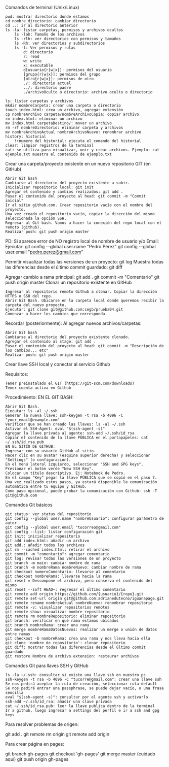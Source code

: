 Comandos de terminal (Unix/Linux)

    pwd: mostrar directorio donde estamos
    cd nombre_directorio: cambiar directorio
    cd ..: ir al directorio anterior
    ls -la: listar carpetas, permisos y archivos ocultos
        ls -lah: Tamaño de los archivos
        ls -rlh: ver directorios con permisos y tamaños
        ls -Rh: ver directorios y subdirectorios
        ls -l: Ver permisos y rutas
            d: directorio
            r: read
            w: write
            x: executable
            d[usuario{r|w|x}]: permisos del usuario
            [grupo{r|w|x}]: permisos del grupo
            [otro{r|w|x}]: permisos de otro
            ./: directorio actual
            ../: directorio padre
            ./archivoOculto o directorio: archivo oculto o directorio

    ls: listar carpetas y archivos
    mkdir nombreCarpeta: crear una carpeta o directorio
    touch index.html: crea un archivo, agregar extensión
    cp nombreArchivo carpeta/nombreArchivoCopia: copiar archivo
    rm index.html: eliminar un archivo
    mv index.html carpetaDestino/: mover un archivo
    rm -rf nombreDirectorio: eliminar carpeta y archivos
    mv nombreArchivoActual nombreArchivoNuevo: renombrar archivo
    history: historial
        !+numero del historial: ejecuta el comando del historial
    clear: limpiar registros de la terminal
    cat: se utiliza para visualizar, unir y crear archivos. Ejemplo: cat ejemplo.txt muestra el contenido de ejemplo.txt

Crear una carpeta/proyecto existente en un nuevo repositorio GIT (en GitHub)

    Abrir Git bash
    Cambiarse al directorio del proyecto existente a subir.
    Inicializar repositorio local: git init
    Agregar el contenido y cambios realizados: git add .
    Pasar el contenido del proyecto al head: git commit -m "Commit inicial"
    Ir al sitio github.com. Crear repositorio vacío con el nombre del proyecto.
    Una vez creado el repositorio vacío, copiar la dirección del mismo seleccionada la opción SSH.
    Regresar al Git bash. Vamos a hacer la conexión del repo local con el remoto (github).
    Realizar push: git push origin master

PD: Si aparece error de NO registro local de nombre de usuario y/o Email: Ejecutar: git config --global user.name "Pedro Pérez" git config --global user.email "pedro.perez@gmail.com"

Permitir visualizar todas las versiones de un proyecto: git log Muestra todas las diferencias desde el último commit guardado: git diff

Agregar cambio a rama principal: git add . git commit -m "Comentario" git push origin master
Clonar un repositorio existente en GitHub

    Ingresar al repositorio remoto Github a clonar. Copiar la dirección HTTPS o SSH del repo.
    Abrir Git Bash. Ubicarse en la carpeta local donde queremos recibir la carpeta del nuevo proyecto.
    Ejecutar: git clone git@github.com:cegb/prueba04.git
    Comenzar a hacer los cambios que corresponda.

Recordar (posteriormente): Al agregar nuevos archivos/carpetas:

    Abrir Git bash
    Cambiarse al directorio del proyecto existente clonado.
    Agregar el contenido al stage: git add .
    Pasar el contenido del proyecto al head: git commit -m "Descripción de los cambios... etc"
    Realizar push: git push origin master

Crear llave SSH local y conectar al servicio Github

Requisitos:

    Tener preinstalado el GIT (https://git-scm.com/downloads)
    Tener cuenta activa en Github

Procedimiento: EN EL GIT BASH:

    Abrir Git Bash.
    Ejecutar: ls -al ~/.ssh
    Generar la nueva llave: ssh-keygen -t rsa -b 4096 -C "your_email@example.com"
    Verificar que se han creado las llaves: ls -al ~/.ssh
    Activar el SSH-Agent: eval "$(ssh-agent -s)"
    Agregar la llave privada al agente: ssh-add ~/.ssh/id_rsa
    Copiar el contenido de la llave PÚBLICA en el portapapeles: cat ~/.ssh/id_rsa.pub
    EN EL SITIO DE GITHUB:
    Ingresar con su usuario GitHub al sitio.
    Hacer clic en su avatar (esquina superior derecha) y seleccionar "Settings" (o configuración).
    En el menú lateral izquierdo, seleccionar "SSH and GPG keys".
    Presionar el botón verde "New SSH Key".
    Colocar un título descriptivo. Ej: Notebook de Pedro.
    En el campo "Key" pegar la llave PÚBLICA que se copió en el paso 7.
    Una vez realizado estos pasos, ya estará disponible la comunicación automática entre tu equipo y GitHub.
    Como paso opcional, puede probar la comunicación con Github: ssh -T git@github.com

Comandos Git básicos

    git status: ver status del repositorio
    git config --global user.name "nombreUsuario": configurar parámetro de autor
    git config --global user.email "tucorreo@gmail.com"
    git config --list: listar configuración git
    git init: inicializar repositorio
    git add index.html: añadir un archivo
    git add.: añadir todos los archivos
    git rm --cached index.html: retirar el archivo
    git commit -m "comentario": agregar comentario
    git log: revisar todas las versiones de un proyecto
    git branch -m main: cambiar nombre de rama
    git branch -m nombreRama nombreNuevo: cambiar nombre de rama
    git checkout numeroComentario: llevarse al comentario
    git checkout nombreRama: llevarse hacia la rama
    git reset = Descompone el archivo, pero conserva el contenido del mismo
    git reset --soft HEAD~: regresar el último comentario
    git remote add origin https://github.com/{usuario}/{repo}.git
    git remote set-url origin git@github.com:adrianedutecno/iguanapage.git
    git remote rename nombreActual nombreNuevo: renombrar repositorio
    git remote -v: visualizar repositorios remotos
    git remote show: visualizar nombre repositorio
    git remote rm nombreRepositorio: eliminar repositorio
    git branch: verificar en qué rama estamos ubicados
    git branch nombreRama: crear una rama
    git merge nombreRamaDatosNuevos: realizar un merge o unión de datos entre ramas
    git checkout -b nombreRama: crea una rama y nos lleva hacia ella
    git clone 'nombre de repositorio': clonar repositorio
    git diff: mostrar todas las diferencias desde el último commit guardado
    git restore Nombre de archivo.extension: restaurar archivos

Comandos Git para llaves SSH y GitHub

    ls -la ~/.ssh: consultar si existe una llave ssh en nuestro pc
    ssh-keygen -t rsa -b 4096 -C "tucorre@gmail.com": crear una llave ssh
    Se nos pedirá aceptar la ruta de creación, seleccionar ruta default
    Se nos pedirá entrar una passphrase, se puede dejar vacío, o una frase sencilla
    eval "$(ssh-agent -s)": consultar por el agente ssh y activarlo
    ssh-add ~/.ssh/id_rsa: añadir una clave privada
    cat ~/.ssh/id_rsa.pub: leer la llave publica dentro de la terminal
    Ir a github, luego ingresar a settings del perfil e ir a ssh and gpg keys

Para resolver problemas de origen:

git add .
git remote rm origin
git remote add origin 

Para crear página en pages:

git branch gh-pages
git checkout 'gh-pages'
git merge master (cuidado aquí)
git push origin gh-pages
